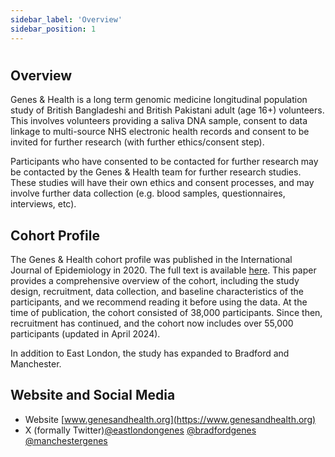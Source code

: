 ```yaml
---
sidebar_label: 'Overview'
sidebar_position: 1
---
```


# 

## **Overview**


Genes & Health is a long term genomic medicine longitudinal population study of British Bangladeshi and British Pakistani adult (age 16+) volunteers. This involves volunteers providing a saliva DNA sample,  consent to data linkage to multi-source NHS electronic health records and consent to be invited for further research (with further ethics/consent step).

Participants who have consented to be contacted for further research may be contacted by the Genes & Health team for further research studies. These studies will have their own ethics and consent processes, and may involve further data collection (e.g. blood samples, questionnaires, interviews, etc).

## **Cohort Profile**

The Genes & Health cohort profile was published in the International Journal of Epidemiology in 2020. The full text is available [here](https://doi.org/10.1093/ije/dyz174). This paper provides a comprehensive overview of the cohort, including the study design, recruitment, data collection, and baseline characteristics of the participants, and we recommend reading it before using the data. At the time of publication, the cohort consisted of 38,000 participants. Since then, recruitment has continued, and the cohort now includes over 55,000 participants (updated in April 2024). 

In addition to East London, the study has expanded to Bradford and Manchester.

## **Website and Social Media**

- Website [www.genesandhealth.org](https://www.genesandhealth.org)
- X (formally Twitter)[@eastlondongenes](https://twitter.com/eastlondongenes) [@bradfordgenes](https://twitter.com/BradfordGenes) [@manchestergenes](https://twitter.com/manchestergenes?lang=en-GB)